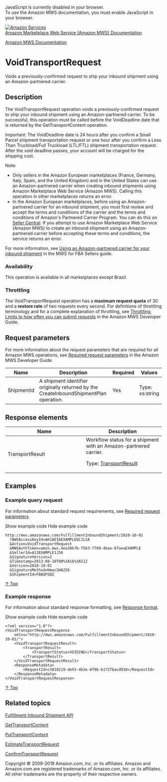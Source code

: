 <div id="MWSDX_noscript">

JavaScript is currently disabled in your browser.  
To use the Amazon MWS documentation, you must enable JavaScript in your
browser.

</div>

<div id="MWSDX_divtop">

[![Amazon
Services](https://images-na.ssl-images-amazon.com/images/G/08/mwsportal/fr_FR/amazonservices.gif
"Amazon Services")](http://services.amazon.fr)  
<span id="MWSDX_titlebar">[Amazon Marketplace Web Service (Amazon MWS)
Documentation](https://developer.amazonservices.fr/gp/mws/docs.html)</span>

</div>

<div id="MWSDX_divbottom">

<div id="MWSDX_divleft">

<div id="MWSDX_toc">

</div>

</div>

<div id="MWSDX_divright">

<div id="MWSDX_content">

<span id="MWSDX_breadcrumbs">[Amazon MWS
Documentation](https://developer.amazonservices.fr/gp/mws/docs.html)</span>

<div id="FBAInbound_VoidTransportRequest" class="nested0">

# VoidTransportRequest

<div class="body">

<span class="ph">Voids a previously-confirmed request to ship your
inbound shipment using an Amazon-partnered carrier.</span>

</div>

<div id="Description" class="topic concept nested1">

## Description

<div class="body conbody">

<div class="section">

The <span class="keyword apiname">VoidTransportRequest</span> operation
voids a previously-confirmed request to ship your inbound shipment using
an Amazon-partnered carrier. To be successful, this operation must be
called before the <span class="keyword parmname">VoidDeadline</span>
date that is returned by the
<span class="keyword apiname">GetTransportContent</span> operation.

<div class="note important">

<span class="importanttitle">Important:</span> The
<span class="keyword parmname">VoidDeadline</span> date is 24 hours
after you confirm a <span class="ph">Small Parcel</span> shipment
transportation request or one hour after you confirm a
<span class="ph">Less Than Truckload/Full Truckload (LTL/FTL)</span>
shipment transportation request. After the void deadline passes, your
account will be charged for the shipping cost.

</div>

<div class="note note">

<span class="notetitle">Note:</span>

  - Only sellers in the Amazon European marketplaces (France, Germany,
    Italy, Spain, and the United Kingdom) and in the United States can
    use an Amazon-partnered carrier when creating inbound shipments
    using Amazon Marketplace Web Service (Amazon MWS). Calling this
    operation in other marketplaces returns an error.
  - In the Amazon European marketplaces, before using an
    Amazon-partnered carrier for an inbound shipment, you must first
    review and accept the terms and conditions of the carrier and the
    terms and conditions of Amazon's Partnered Carrier Program. You can
    do this on [Seller
    Central](https://sellercentral.amazon.co.uk/gp/help/201119120). If
    you attempt to use <span class="ph">Amazon Marketplace Web Service
    (Amazon MWS)</span> to create an inbound shipment using an
    Amazon-partnered carrier before accepting these terms and
    conditions, the service returns an error.

</div>

<span class="ph">For more information, see [Using an Amazon-partnered
carrier for your inbound
shipment](../fba_guide/FBAGuide_UsingAmazonCarrierToShip.md) in the
MWS for FBA Sellers guide.</span>

</div>

<div class="section">

### Availability

This operation is available in all marketplaces except Brazil.

</div>

<div class="section">

### Throttling

The <span class="keyword apiname">VoidTransportRequest</span> operation
has a **maximum request quota** of 30 and a **restore rate** of two
requests every second. <span class="ph">For definitions of throttling
terminology and for a complete explanation of throttling, see
[Throttling: Limits to how often you can submit
requests](../dev_guide/DG_Throttling.md) in the
<span class="ph">Amazon MWS Developer Guide</span>.</span>

</div>

</div>

</div>

<div id="RequestParameters" class="topic reference nested1">

## Request parameters

<div class="body refbody">

<div class="section">

<span class="ph">For more information about the request parameters that
are required for all <span class="ph">Amazon MWS</span> operations, see
[Required request
parameters](../dev_guide/DG_RequiredRequestParameters.md) in the
<span class="ph">Amazon MWS Developer Guide</span>.</span>

</div>

<div class="tablenoborder">

| Name                                             | Description                                                                                                                                        | Required | Values                                  |
| ------------------------------------------------ | -------------------------------------------------------------------------------------------------------------------------------------------------- | -------- | --------------------------------------- |
| <span class="keyword parmname">ShipmentId</span> | <span class="ph">A shipment identifier originally returned by the <span class="keyword apiname">CreateInboundShipmentPlan</span> operation.</span> | Yes      | <span class="ph">Type: xs:string</span> |

</div>

</div>

</div>

<div id="ResponseElements" class="topic reference nested1">

## Response elements

<div class="body refbody">

<div class="tablenoborder">

<table>
<colgroup>
<col style="width: 50%" />
<col style="width: 50%" />
</colgroup>
<thead>
<tr class="header">
<th>Name</th>
<th>Description</th>
</tr>
</thead>
<tbody>
<tr class="odd">
<td><span class="keyword parmname">TransportResult</span></td>
<td>Workflow status for a shipment with an Amazon-partnered carrier.
<p>Type: <a href="FBAInbound_Datatypes.md#TransportResult" class="xref" title="The workflow status for a shipment with an Amazon-partnered carrier.">TransportResult</a></p></td>
</tr>
</tbody>
</table>

</div>

</div>

</div>

<div id="Examples" class="topic reference nested1">

## Examples

<div class="body refbody">

<div class="section">

### Example query request

<span class="ph">For information about standard request requirements,
see [Required request
parameters](../dev_guide/DG_RequiredRequestParameters.md).</span>

<span class="ph expander"> <span class="keyword parmname xshow">Show
example code</span> <span class="keyword parmname xhide">Hide example
code</span> </span>

<div class="sectiondiv content">

``` pre codeblock
http://mws.amazonaws.com/FulfillmentInboundShipment/2010-10-01
  ?AWSAccessKeyId=AKIAEIAEXAMPLEQCJLSA
  &Action=VoidTransportRequest
  &MWSAuthToken=amzn.mws.4ea38b7b-f563-7709-4bae-87aeaEXAMPLE
  &SellerId=A13EXAMPLE1J56
  &SignatureVersion=2
  &Timestamp=2013-08-10T00%3A16%3A11Z
  &Version=2010-10-01
  &SignatureMethod=HmacSHA256
  &ShipmentId=FBAQFGQZ
```

[↑ Top](#Examples)

</div>

</div>

<div class="section">

### Example response

<span class="ph">For information about standard response formatting, see
[Response format](../dev_guide/DG_ResponseFormat.md).</span>

<span class="ph expander"> <span class="keyword parmname xshow">Show
example code</span> <span class="keyword parmname xhide">Hide example
code</span> </span>

<div class="sectiondiv content">

``` pre codeblock
<?xml version="1.0"?>
<VoidTransportRequestResponse 
    xmlns="http://mws.amazonaws.com/FulfillmentInboundShipment/2010-10-01/">
    <VoidTransportRequestResult>
        <TransportResult>
            <TransportStatus>VOIDING</TransportStatus>
        </TransportResult>
    </VoidTransportRequestResult>
    <ResponseMetadata>
        <RequestId>c5818219-de93-4b3e-8f9b-b172fbacd010</RequestId>
    </ResponseMetadata>
</VoidTransportRequestResponse>
```

[↑ Top](#Examples)

</div>

</div>

</div>

</div>

<div id="RelatedTopics" class="topic nested1">

## Related topics

<div class="body">

[Fulfillment Inbound Shipment
API](../fba_inbound/FBAInbound_Overview.md)

[GetTransportContent](../fba_inbound/FBAInbound_GetTransportContent.md)

[PutTransportContent](../fba_inbound/FBAInbound_PutTransportContent.md)

[EstimateTransportRequest](FBAInbound_EstimateTransportRequest.md "Requests an estimate of the shipping cost for an inbound shipment.")

[ConfirmTransportRequest](FBAInbound_ConfirmTransportRequest.md "Confirms that you accept the Amazon-partnered shipping estimate and you request that the Amazon-partnered carrier ship your inbound shipment.")

</div>

</div>

</div>

<div id="MWSDX_footer">

Copyright © 2009-2019 Amazon.com, Inc. or its affiliates. Amazon and
Amazon.com are registered trademarks of Amazon.com, Inc. or its
affiliates. All other trademarks are the property of their respective
owners.

</div>

</div>

</div>

<div style="clear: both;">

</div>

</div>
